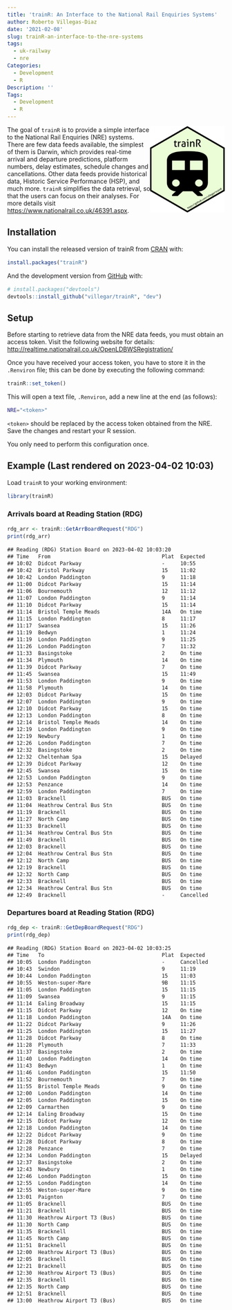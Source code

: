 ```yaml
---
title: 'trainR: An Interface to the National Rail Enquiries Systems'
author: Roberto Villegas-Diaz
date: '2021-02-08'
slug: trainR-an-interface-to-the-nre-systems
tags:
  - uk-railway
  - nre
Categories:
  - Development
  - R
Description: ''
Tags:
  - Development
  - R
---
```


<img src="https://raw.githubusercontent.com/villegar/trainR/main/inst/images/logo.png" alt="logo" align="right" height=200px/>

The goal of `trainR` is to provide a simple interface to the 
National Rail Enquiries (NRE) systems. There are few data feeds 
available, the simplest of them is Darwin, which provides real-time 
arrival and departure predictions, platform numbers, delay estimates, 
schedule changes and cancellations. Other data feeds provide historical 
data, Historic Service Performance (HSP), and much more. `trainR` 
simplifies the data retrieval, so that the users can focus on their 
analyses. For more details visit 
https://www.nationalrail.co.uk/46391.aspx.

## Installation

You can install the released version of trainR from [CRAN](https://CRAN.R-project.org) with:

``` r
install.packages("trainR")
```

And the development version from [GitHub](https://github.com/) with:

``` r
# install.packages("devtools")
devtools::install_github("villegar/trainR", "dev")
```

## Setup
Before starting to retrieve data from the NRE data feeds, you must obtain an access token. 
Visit the following website for details: http://realtime.nationalrail.co.uk/OpenLDBWSRegistration/

Once you have received your access token, you have to store it in the `.Renviron` file; this can be 
done by executing the following command:


```r
trainR::set_token()
```

This will open a text file, `.Renviron`, add a new line at the end (as follows):

```bash
NRE="<token>"
```

`<token>` should be replaced by the access token obtained from the NRE. Save the changes and restart 
your R session.

You only need to perform this configuration once.

## Example (Last rendered on 2023-04-02 10:03)

Load `trainR` to your working environment:

```r
library(trainR)
```

### Arrivals board at Reading Station (RDG)


```r
rdg_arr <- trainR::GetArrBoardRequest("RDG")
print(rdg_arr)
```

```
## Reading (RDG) Station Board on 2023-04-02 10:03:20
## Time   From                                    Plat  Expected
## 10:02  Didcot Parkway                          -     10:55
## 10:42  Bristol Parkway                         15    11:02
## 10:42  London Paddington                       9     11:18
## 11:00  Didcot Parkway                          15    11:14
## 11:06  Bournemouth                             12    11:12
## 11:07  London Paddington                       9     11:14
## 11:10  Didcot Parkway                          15    11:14
## 11:14  Bristol Temple Meads                    14A   On time
## 11:15  London Paddington                       8     11:17
## 11:17  Swansea                                 15    11:26
## 11:19  Bedwyn                                  1     11:24
## 11:19  London Paddington                       9     11:25
## 11:26  London Paddington                       7     11:32
## 11:33  Basingstoke                             2     On time
## 11:34  Plymouth                                14    On time
## 11:39  Didcot Parkway                          7     On time
## 11:45  Swansea                                 15    11:49
## 11:53  London Paddington                       9     On time
## 11:58  Plymouth                                14    On time
## 12:03  Didcot Parkway                          15    On time
## 12:07  London Paddington                       9     On time
## 12:10  Didcot Parkway                          15    On time
## 12:13  London Paddington                       8     On time
## 12:14  Bristol Temple Meads                    14    On time
## 12:19  London Paddington                       9     On time
## 12:19  Newbury                                 1     On time
## 12:26  London Paddington                       7     On time
## 12:32  Basingstoke                             2     On time
## 12:32  Cheltenham Spa                          15    Delayed
## 12:39  Didcot Parkway                          12    On time
## 12:45  Swansea                                 15    On time
## 12:53  London Paddington                       9     On time
## 12:53  Penzance                                14    On time
## 12:59  London Paddington                       7     On time
## 11:03  Bracknell                               BUS   On time
## 11:04  Heathrow Central Bus Stn                BUS   On time
## 11:19  Bracknell                               BUS   On time
## 11:27  North Camp                              BUS   On time
## 11:33  Bracknell                               BUS   On time
## 11:34  Heathrow Central Bus Stn                BUS   On time
## 11:49  Bracknell                               BUS   On time
## 12:03  Bracknell                               BUS   On time
## 12:04  Heathrow Central Bus Stn                BUS   On time
## 12:12  North Camp                              BUS   On time
## 12:19  Bracknell                               BUS   On time
## 12:32  North Camp                              BUS   On time
## 12:33  Bracknell                               BUS   On time
## 12:34  Heathrow Central Bus Stn                BUS   On time
## 12:49  Bracknell                               -     Cancelled
```

### Departures board at Reading Station (RDG)


```r
rdg_dep <- trainR::GetDepBoardRequest("RDG")
print(rdg_dep)
```

```
## Reading (RDG) Station Board on 2023-04-02 10:03:25
## Time   To                                      Plat  Expected
## 10:05  London Paddington                       -     Cancelled
## 10:43  Swindon                                 9     11:19
## 10:44  London Paddington                       15    11:03
## 10:55  Weston-super-Mare                       9B    11:15
## 11:05  London Paddington                       15    11:15
## 11:09  Swansea                                 9     11:15
## 11:14  Ealing Broadway                         15    11:15
## 11:15  Didcot Parkway                          12    On time
## 11:18  London Paddington                       14A   On time
## 11:22  Didcot Parkway                          9     11:26
## 11:25  London Paddington                       15    11:27
## 11:28  Didcot Parkway                          8     On time
## 11:28  Plymouth                                7     11:33
## 11:37  Basingstoke                             2     On time
## 11:40  London Paddington                       14    On time
## 11:43  Bedwyn                                  1     On time
## 11:46  London Paddington                       15    11:50
## 11:52  Bournemouth                             7     On time
## 11:55  Bristol Temple Meads                    9     On time
## 12:00  London Paddington                       14    On time
## 12:05  London Paddington                       15    On time
## 12:09  Carmarthen                              9     On time
## 12:14  Ealing Broadway                         15    On time
## 12:15  Didcot Parkway                          12    On time
## 12:18  London Paddington                       14    On time
## 12:22  Didcot Parkway                          9     On time
## 12:28  Didcot Parkway                          8     On time
## 12:28  Penzance                                7     On time
## 12:34  London Paddington                       15    Delayed
## 12:37  Basingstoke                             2     On time
## 12:43  Newbury                                 1     On time
## 12:46  London Paddington                       15    On time
## 12:55  London Paddington                       14    On time
## 12:55  Weston-super-Mare                       9     On time
## 13:01  Paignton                                7     On time
## 11:05  Bracknell                               BUS   On time
## 11:21  Bracknell                               BUS   On time
## 11:30  Heathrow Airport T3 (Bus)               BUS   On time
## 11:30  North Camp                              BUS   On time
## 11:35  Bracknell                               BUS   On time
## 11:45  North Camp                              BUS   On time
## 11:51  Bracknell                               BUS   On time
## 12:00  Heathrow Airport T3 (Bus)               BUS   On time
## 12:05  Bracknell                               BUS   On time
## 12:21  Bracknell                               BUS   On time
## 12:30  Heathrow Airport T3 (Bus)               BUS   On time
## 12:35  Bracknell                               BUS   On time
## 12:35  North Camp                              BUS   On time
## 12:51  Bracknell                               BUS   On time
## 13:00  Heathrow Airport T3 (Bus)               BUS   On time
```
